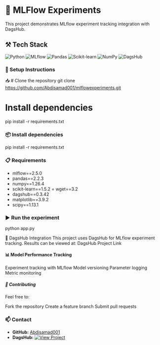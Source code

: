 # 🔬 MLFlow Experiments
This project demonstrates MLflow experiment tracking integration with DagsHub.

## ⚒️ Tech Stack
![Python](https://img.shields.io/badge/python-3.9.0-blue)
![MLflow](https://img.shields.io/badge/mlflow-2.5.0-blue)
![Pandas](https://img.shields.io/badge/pandas-2.2.3-blue)
![Scikit-learn](https://img.shields.io/badge/scikit--learn-1.5.2-blue)
![NumPy](https://img.shields.io/badge/numpy-1.26.4-blue)
![DagsHub](https://img.shields.io/badge/dagshub-0.3.42-blue)

### 🚀 Setup Instructions
📥 # Clone the repository
git clone https://github.com/Abdisamad001/mlflowexperiments.git

# Install dependencies
pip install -r requirements.txt

### 📦 Install dependencies
pip install -r requirements.txt

### 📋 Requirements
- mlflow==2.5.0
- pandas==2.2.3
- numpy==1.26.4
- scikit-learn==1.5.2
= wget==3.2
- dagshub==0.3.42
- matplotlib==3.9.2
- scipy==1.13.1
  
### ▶️ Run the experiment
  python app.py

🔗 DagsHub Integration
This project uses DagsHub for MLflow experiment tracking. Results can be viewed at: DagsHub Project Link

#### 📊 Model Performance Tracking
Experiment tracking with MLflow
Model versioning
Parameter logging
Metric monitoring

##### 🤝 Contributing
Feel free to:

Fork the repository
Create a feature branch
Submit pull requests


### 📫 Contact
- **GitHub:** [Abdisamad001](https://github.com/Abdisamad001)
- **DagsHub:** [![View Project](https://img.shields.io/badge/View_Project-DagsHub-blue)](https://dagshub.com/Abdisamad001/mlflowexperments)
